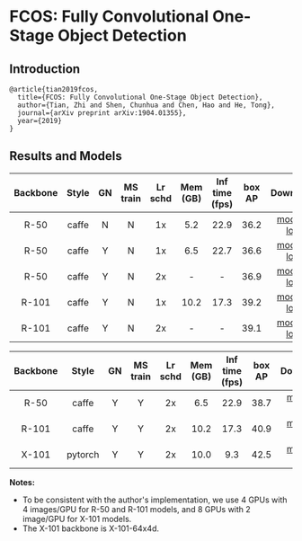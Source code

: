 # FCOS: Fully Convolutional One-Stage Object Detection

## Introduction

```
@article{tian2019fcos,
  title={FCOS: Fully Convolutional One-Stage Object Detection},
  author={Tian, Zhi and Shen, Chunhua and Chen, Hao and He, Tong},
  journal={arXiv preprint arXiv:1904.01355},
  year={2019}
}
```

## Results and Models

| Backbone  | Style   | GN      | MS train | Lr schd | Mem (GB) | Inf time (fps) | box AP | Download |
|:---------:|:-------:|:-------:|:--------:|:-------:|:--------:|:--------------:|:------:|:--------:|
| R-50      | caffe   | N       | N        | 1x      | 5.2      | 22.9           | 36.2   | [model](https://open-mmlab.s3.ap-northeast-2.amazonaws.com/mmdetection/v2.0/fcos/fcos_r50_caffe_fpn_4x4_1x_coco/fcos_r50_caffe_fpn_1x_4gpu_20200218-c229552f.pth) &#124; [log](https://open-mmlab.s3.ap-northeast-2.amazonaws.com/mmdetection/v2.0/fcos/fcos_r50_caffe_fpn_4x4_1x_coco/20200224_230410.log.json) |
| R-50      | caffe   | Y       | N        | 1x      | 6.5      | 22.7           | 36.6   | [model](https://open-mmlab.s3.ap-northeast-2.amazonaws.com/mmdetection/v2.0/fcos/fcos_r50_caffe_fpn_gn-head_4x4_1x_coco/fcos_r50_caffe_fpn_gn_1x_4gpu_20200218-7831950c.pth) &#124; [log](https://open-mmlab.s3.ap-northeast-2.amazonaws.com/mmdetection/v2.0/fcos/fcos_r50_caffe_fpn_gn-head_4x4_1x_coco/20200130_004230.log.json) |
| R-50      | caffe   | Y       | N        | 2x      | -        | -              | 36.9   | [model](https://open-mmlab.s3.ap-northeast-2.amazonaws.com/mmdetection/v2.0/fcos/fcos_r50_caffe_fpn_gn-head_4x4_2x_coco/fcos_r50_caffe_fpn_gn_2x_4gpu_20200218-8ceb5c76.pth) &#124; [log](https://open-mmlab.s3.ap-northeast-2.amazonaws.com/mmdetection/v2.0/fcos/fcos_r50_caffe_fpn_gn-head_4x4_2x_coco/20200130_004232.log.json) |
| R-101     | caffe   | Y       | N        | 1x      | 10.2     | 17.3           | 39.2   | [model](https://open-mmlab.s3.ap-northeast-2.amazonaws.com/mmdetection/v2.0/fcos/fcos_r101_caffe_fpn_gn-head_4x4_1x_coco/fcos_r101_caffe_fpn_gn_1x_4gpu_20200218-13e2cc55.pth) &#124; [log](https://open-mmlab.s3.ap-northeast-2.amazonaws.com/mmdetection/v2.0/fcos/fcos_r101_caffe_fpn_gn-head_4x4_1x_coco/20200130_004231.log.json) |
| R-101     | caffe   | Y       | N        | 2x      | -        | -              | 39.1   | [model](https://open-mmlab.s3.ap-northeast-2.amazonaws.com/mmdetection/v2.0/fcos/fcos_r101_caffe_fpn_gn-head_4x4_2x_coco/fcos_r101_caffe_fpn_gn_2x_4gpu_20200218-d2261033.pth) &#124; [log](https://open-mmlab.s3.ap-northeast-2.amazonaws.com/mmdetection/v2.0/fcos/fcos_r101_caffe_fpn_gn-head_4x4_2x_coco/20200130_004231.log.json) |


| Backbone  | Style   | GN      | MS train | Lr schd | Mem (GB) | Inf time (fps) | box AP | Download |
|:---------:|:-------:|:-------:|:--------:|:-------:|:--------:|:--------------:|:------:|:--------:|
| R-50      | caffe   | Y       | Y        | 2x      | 6.5      | 22.9           | 38.7   |  [model]() &#124; [log]() |
| R-101     | caffe   | Y       | Y        | 2x      | 10.2     | 17.3           | 40.9   |  [model](https://open-mmlab.s3.ap-northeast-2.amazonaws.com/mmdetection/v2.0/fcos/fcos_r101_caffe_fpn_gn-head_mstrain_640-800_4x4_2x_coco/fcos_mstrain_640_800_r101_caffe_fpn_gn_2x_4gpu_20200218-d8a4f4cf.pth) &#124; [log](https://open-mmlab.s3.ap-northeast-2.amazonaws.com/mmdetection/v2.0/fcos/fcos_r101_caffe_fpn_gn-head_mstrain_640-800_4x4_2x_coco/20200130_004232.log.json) |
| X-101     | pytorch | Y       | Y        | 2x      | 10.0     | 9.3            | 42.5   | [model](https://open-mmlab.s3.ap-northeast-2.amazonaws.com/mmdetection/v2.0/fcos/fcos_x101_64x4d_fpn_gn-head_mstrain_640-800_4x2_2x_coco/fcos_x101_64x4d_fpn_gn-head_mstrain_640-800_4x2_2x_coco_20200229-11f8c079.pth) &#124; [log](https://open-mmlab.s3.ap-northeast-2.amazonaws.com/mmdetection/v2.0/fcos/fcos_x101_64x4d_fpn_gn-head_mstrain_640-800_4x2_2x_coco/fcos_x101_64x4d_fpn_gn-head_mstrain_640-800_4x2_2x_coco_20200229_222104.log.json) |

**Notes:**
- To be consistent with the author's implementation, we use 4 GPUs with 4 images/GPU for R-50 and R-101 models, and 8 GPUs with 2 image/GPU for X-101 models.
- The X-101 backbone is X-101-64x4d.
